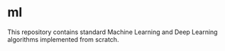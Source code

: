 # ml
This repository contains standard Machine Learning and Deep Learning algorithms implemented from scratch. 
